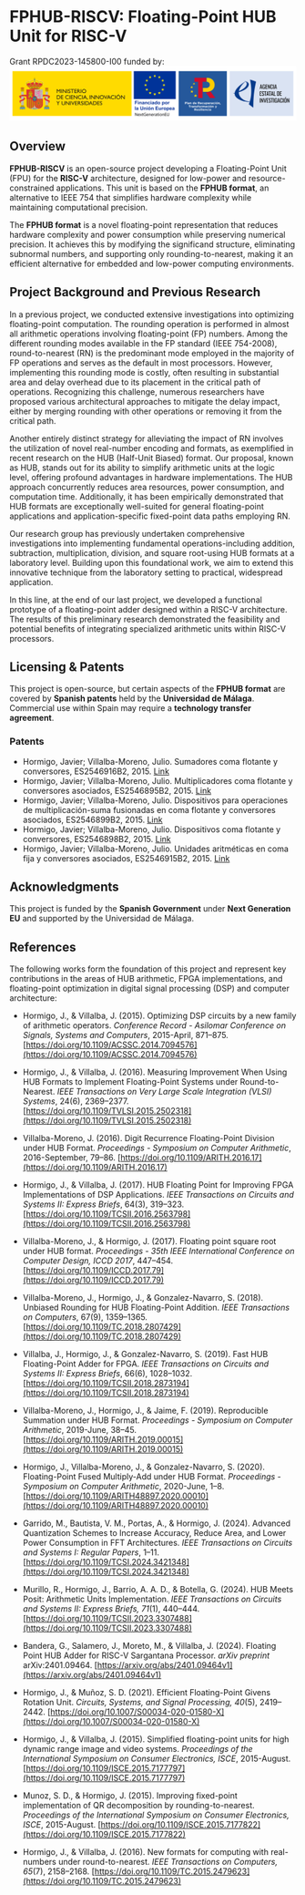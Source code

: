  # FPHUB-RISCV: Floating-Point HUB Unit for RISC-V

Grant  RPDC2023-145800-I00 funded by:
![Logos of the Spanish Government, European Union NextGenerationEU, Spanish Recovery and Resilience Plans, and Spanish State Research Agency.](res/MICIU+NextG+PRTR+AEI.svg "Logos")

## Overview

**FPHUB-RISCV** is an open-source project developing a Floating-Point Unit (FPU) for the **RISC-V** architecture, designed for low-power and resource-constrained applications. This unit is based on the **FPHUB format**, an alternative to IEEE 754 that simplifies hardware complexity while maintaining computational precision.

The **FPHUB format** is a novel floating-point representation that reduces hardware complexity and power consumption while preserving numerical precision. It achieves this by modifying the significand structure, eliminating subnormal numbers, and supporting only rounding-to-nearest, making it an efficient alternative for embedded and low-power computing environments.

## Project Background and Previous Research

In a previous project, we conducted extensive investigations into optimizing floating-point computation. The rounding operation is performed in almost all arithmetic operations involving floating-point (FP) numbers. Among the different rounding modes available in the FP standard (IEEE 754-2008), round-to-nearest (RN) is the predominant mode employed in the majority of FP operations and serves as the default in most processors. However, implementing this rounding mode is costly, often resulting in substantial area and delay overhead due to its placement in the critical path of operations. Recognizing this challenge, numerous researchers have proposed various architectural approaches to mitigate the delay impact, either by merging rounding with other operations or removing it from the critical path.

Another entirely distinct strategy for alleviating the impact of RN involves the utilization of novel real-number encoding and formats, as exemplified in recent research on the HUB (Half-Unit Biased) format. Our proposal, known as HUB, stands out for its ability to simplify arithmetic units at the logic level, offering profound advantages in hardware implementations. The HUB approach concurrently reduces area resources, power consumption, and computation time. Additionally, it has been empirically demonstrated that HUB formats are exceptionally well-suited for general floating-point applications and application-specific fixed-point data paths employing RN.

Our research group has previously undertaken comprehensive investigations into implementing fundamental operations-including addition, subtraction, multiplication, division, and square root-using HUB formats at a laboratory level. Building upon this foundational work, we aim to extend this innovative technique from the laboratory setting to practical, widespread application.

In this line, at the end of our last project, we developed a functional prototype of a floating-point adder designed within a RISC-V architecture. The results of this preliminary research demonstrated the feasibility and potential benefits of integrating specialized arithmetic units within RISC-V processors.

## Licensing & Patents

This project is open-source, but certain aspects of the **FPHUB format** are covered by **Spanish patents** held by the **Universidad de Málaga**. Commercial use within Spain may require a **technology transfer agreement**.

### Patents

- Hormigo, Javier; Villalba-Moreno, Julio. Sumadores coma flotante y conversores, ES2546916B2, 2015. [Link](https://patentscope.wipo.int/search/en/detail.jsf?docId=ES152442316)
- Hormigo, Javier; Villalba-Moreno, Julio. Multiplicadores coma flotante y conversores asociados, ES2546895B2, 2015. [Link](https://patentscope.wipo.int/search/en/detail.jsf?docId=ES152442315)
- Hormigo, Javier; Villalba-Moreno, Julio. Dispositivos para operaciones de multiplicación-suma fusionadas en coma flotante y conversores asociados, ES2546899B2, 2015. [Link](https://patentscope.wipo.int/search/en/detail.jsf?docId=ES152442319)
- Hormigo, Javier; Villalba-Moreno, Julio. Dispositivos coma flotante y conversores, ES2546898B2, 2015. [Link](https://patentscope.wipo.int/search/en/detail.jsf?docId=ES152442318)
- Hormigo, Javier; Villalba-Moreno, Julio. Unidades aritméticas en coma fija y conversores asociados, ES2546915B2, 2015. [Link](https://patentscope.wipo.int/search/en/detail.jsf?docId=ES152442317)

## Acknowledgments

This project is funded by the **Spanish Government** under **Next Generation EU** and supported by the Universidad de Málaga.

## References

The following works form the foundation of this project and represent key contributions in the areas of HUB arithmetic, FPGA implementations, and floating-point optimization in digital signal processing (DSP) and computer architecture:

- Hormigo, J., & Villalba, J. (2015). Optimizing DSP circuits by a new family of arithmetic operators. *Conference Record - Asilomar Conference on Signals, Systems and Computers*, 2015-April, 871–875. [https://doi.org/10.1109/ACSSC.2014.7094576](https://doi.org/10.1109/ACSSC.2014.7094576)

- Hormigo, J., & Villalba, J. (2016). Measuring Improvement When Using HUB Formats to Implement Floating-Point Systems under Round-to-Nearest. *IEEE Transactions on Very Large Scale Integration (VLSI) Systems*, 24(6), 2369–2377. [https://doi.org/10.1109/TVLSI.2015.2502318](https://doi.org/10.1109/TVLSI.2015.2502318)

- Villalba-Moreno, J. (2016). Digit Recurrence Floating-Point Division under HUB Format. *Proceedings - Symposium on Computer Arithmetic*, 2016-September, 79–86. [https://doi.org/10.1109/ARITH.2016.17](https://doi.org/10.1109/ARITH.2016.17)

- Hormigo, J., & Villalba, J. (2017). HUB Floating Point for Improving FPGA Implementations of DSP Applications. *IEEE Transactions on Circuits and Systems II: Express Briefs*, 64(3), 319–323. [https://doi.org/10.1109/TCSII.2016.2563798](https://doi.org/10.1109/TCSII.2016.2563798)

- Villalba-Moreno, J., & Hormigo, J. (2017). Floating point square root under HUB format. *Proceedings - 35th IEEE International Conference on Computer Design, ICCD 2017*, 447–454. [https://doi.org/10.1109/ICCD.2017.79](https://doi.org/10.1109/ICCD.2017.79)

- Villalba-Moreno, J., Hormigo, J., & Gonzalez-Navarro, S. (2018). Unbiased Rounding for HUB Floating-Point Addition. *IEEE Transactions on Computers*, 67(9), 1359–1365. [https://doi.org/10.1109/TC.2018.2807429](https://doi.org/10.1109/TC.2018.2807429)

- Villalba, J., Hormigo, J., & Gonzalez-Navarro, S. (2019). Fast HUB Floating-Point Adder for FPGA. *IEEE Transactions on Circuits and Systems II: Express Briefs*, 66(6), 1028–1032. [https://doi.org/10.1109/TCSII.2018.2873194](https://doi.org/10.1109/TCSII.2018.2873194)

- Villalba-Moreno, J., Hormigo, J., & Jaime, F. (2019). Reproducible Summation under HUB Format. *Proceedings - Symposium on Computer Arithmetic*, 2019-June, 38–45. [https://doi.org/10.1109/ARITH.2019.00015](https://doi.org/10.1109/ARITH.2019.00015)

- Hormigo, J., Villalba-Moreno, J., & Gonzalez-Navarro, S. (2020). Floating-Point Fused Multiply-Add under HUB Format. *Proceedings - Symposium on Computer Arithmetic*, 2020-June, 1–8. [https://doi.org/10.1109/ARITH48897.2020.00010](https://doi.org/10.1109/ARITH48897.2020.00010)

- Garrido, M., Bautista, V. M., Portas, A., & Hormigo, J. (2024). Advanced Quantization Schemes to Increase Accuracy, Reduce Area, and Lower Power Consumption in FFT Architectures. *IEEE Transactions on Circuits and Systems I: Regular Papers*, 1–11. [https://doi.org/10.1109/TCSI.2024.3421348](https://doi.org/10.1109/TCSI.2024.3421348)

- Murillo, R., Hormigo, J., Barrio, A. A. D., & Botella, G. (2024). HUB Meets Posit: Arithmetic Units Implementation. *IEEE Transactions on Circuits and Systems II: Express Briefs, 71*(1), 440–444. [https://doi.org/10.1109/TCSII.2023.3307488](https://doi.org/10.1109/TCSII.2023.3307488)

- Bandera, G., Salamero, J., Moreto, M., & Villalba, J. (2024). Floating Point HUB Adder for RISC-V Sargantana Processor. *arXiv preprint* arXiv:2401.09464. [https://arxiv.org/abs/2401.09464v1](https://arxiv.org/abs/2401.09464v1)

- Hormigo, J., & Muñoz, S. D. (2021). Efficient Floating-Point Givens Rotation Unit. *Circuits, Systems, and Signal Processing, 40*(5), 2419–2442. [https://doi.org/10.1007/S00034-020-01580-X](https://doi.org/10.1007/S00034-020-01580-X)

- Hormigo, J., & Villalba, J. (2015). Simplified floating-point units for high dynamic range image and video systems. *Proceedings of the International Symposium on Consumer Electronics, ISCE*, 2015-August. [https://doi.org/10.1109/ISCE.2015.7177797](https://doi.org/10.1109/ISCE.2015.7177797)

- Munoz, S. D., & Hormigo, J. (2015). Improving fixed-point implementation of QR decomposition by rounding-to-nearest. *Proceedings of the International Symposium on Consumer Electronics, ISCE*, 2015-August. [https://doi.org/10.1109/ISCE.2015.7177822](https://doi.org/10.1109/ISCE.2015.7177822)

- Hormigo, J., & Villalba, J. (2016). New formats for computing with real-numbers under round-to-nearest. *IEEE Transactions on Computers, 65*(7), 2158–2168. [https://doi.org/10.1109/TC.2015.2479623](https://doi.org/10.1109/TC.2015.2479623)

